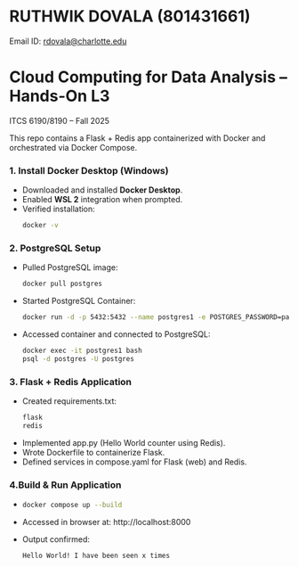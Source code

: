 # RUTHWIK DOVALA (801431661)
Email ID: rdovala@charlotte.edu
# Cloud Computing for Data Analysis – Hands-On L3
ITCS 6190/8190 – Fall 2025

This repo contains a Flask + Redis app containerized with Docker and orchestrated via Docker Compose.

### 1. Install Docker Desktop (Windows)
- Downloaded and installed **Docker Desktop**.  
- Enabled **WSL 2** integration when prompted.  
- Verified installation:
  ```bash
  docker -v

### 2. PostgreSQL Setup
- Pulled PostgreSQL image:
   ```bash
   docker pull postgres
- Started PostgreSQL Container:
  ```bash
  docker run -d -p 5432:5432 --name postgres1 -e POSTGRES_PASSWORD=pass12345 postgres
- Accessed container and connected to PostgreSQL:
  ```bash
  docker exec -it postgres1 bash
  psql -d postgres -U postgres
### 3. Flask + Redis Application
- Created requirements.txt:
  ```bash
  flask
  redis
- Implemented app.py (Hello World counter using Redis).
- Wrote Dockerfile to containerize Flask.
- Defined services in compose.yaml for Flask (web) and Redis.

### 4.Build & Run Application
- 
  ```bash
  docker compose up --build

- Accessed in browser at: http://localhost:8000

- Output confirmed:
  ```bash
  Hello World! I have been seen x times
